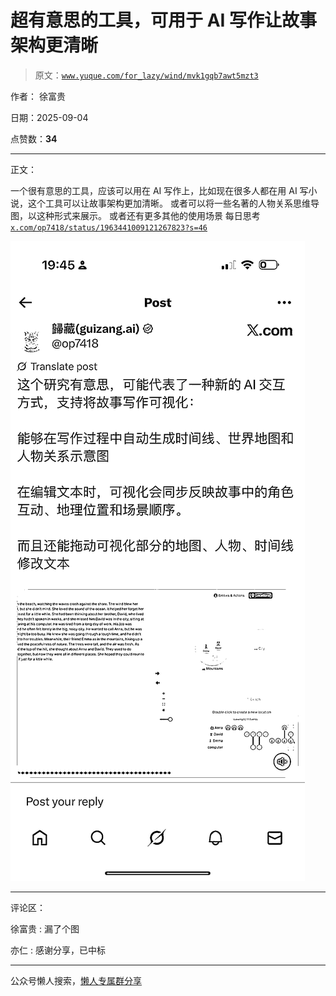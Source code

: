# 超有意思的工具，可用于 AI 写作让故事架构更清晰

> 原文：[`www.yuque.com/for_lazy/wind/mvk1gqb7awt5mzt3`](https://www.yuque.com/for_lazy/wind/mvk1gqb7awt5mzt3)

作者： 徐富贵

日期：2025-09-04

点赞数：**34**

* * *

正文：

一个很有意思的工具，应该可以用在 AI 写作上，比如现在很多人都在用 AI 写小说，这个工具可以让故事架构更加清晰。
或者可以将一些名著的人物关系思维导图，以这种形式来展示。 或者还有更多其他的使用场景 每日思考 [`x.com/op7418/status/1963441009121267823?s=46`](https://x.com/op7418/status/1963441009121267823?s=46)

![](img/843b056bb539f3aa99cd13db396904bc.png "None")

* * *

评论区：

徐富贵 : 漏了个图

亦仁 : 感谢分享，已中标

* * *

公众号懒人搜索，[懒人专属群分享](https://lazybook.fun/#/blog/group)